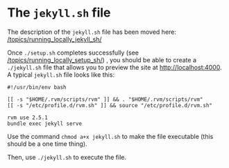 # The `jekyll.sh` file

The description of the `jekyll.sh` file has been moved here: [/topics/running_locally_jekyll_sh/](/topics/running_locally_jekyll_sh/)

Once `./setup.sh` completes successfully (see [/topics/running_locally_setup_sh/](/topics/running_locally_setup_sh/)) , you should be able to create  a `./jekyll.sh` file that allows you to preview the site at <http://localhost:4000>.  A typical `jekyll.sh` file looks like this:

```
#!/usr/bin/env bash

[[ -s "$HOME/.rvm/scripts/rvm" ]] && . "$HOME/.rvm/scripts/rvm"
[[ -s "/etc/profile.d/rvm.sh" ]] && source "/etc/profile.d/rvm.sh"

rvm use 2.5.1
bundle exec jekyll serve

```

Use the command `chmod a+x jekyll.sh` to make the file executable (this should be a one time thing).

Then, use `./jekyll.sh` to execute the file.
